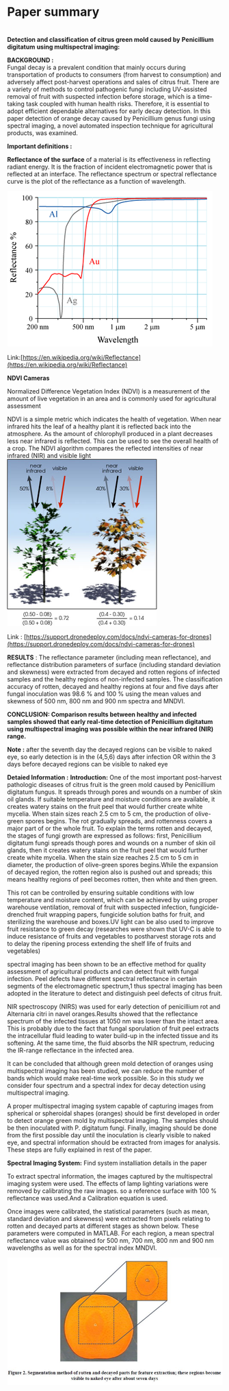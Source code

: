 # Paper summary
#
[image1]: ./2.png "frst"
[image2]: ./1.png "second "
[image3]: ./3.JPG "third "



**Detection and classification of citrus green mold caused by**  **Penicillium digitatum**  **using multispectral imaging:**

**BACKGROUND :**  
Fungal decay is a prevalent condition that mainly occurs during transportation of products to consumers (from harvest to consumption) and adversely affect post-harvest operations and sales of citrus fruit. There are a variety of methods to control pathogenic fungi including UV-assisted removal of fruit with suspected infection before storage, which is a time-taking task coupled with human health risks. Therefore, it is essential to adopt efficient dependable alternatives for early decay detection. In this paper detection of orange decay caused by Penicillium genus fungi using spectral imaging, a novel automated inspection technique for agricultural products, was examined.


**Important definitions :**

**Reflectance of the surface** of a material is its effectiveness in reflecting radiant energy. It is the fraction of incident electromagnetic power that is reflected at an interface. The reflectance spectrum or spectral reflectance curve is the plot of the reflectance as a function of wavelength.

![alt text][image1]


Link:[https://en.wikipedia.org/wiki/Reflectance](https://en.wikipedia.org/wiki/Reflectance)


**NDVI Cameras**

Normalized Difference Vegetation Index (NDVI) is a measurement of the amount of live vegetation in an area and is commonly used for agricultural assessment

NDVI is a simple metric which indicates the health of vegetation. When near infrared hits the leaf of a healthy plant it is reflected back into the atmosphere. As the amount of chlorophyll produced in a plant decreases less near infrared is reflected. This can be used to see the overall health of a crop. The NDVI algorithm compares the reflected intensities of near infrared (NIR) and visible light
![alt text][image2]

Link : [https://support.dronedeploy.com/docs/ndvi-cameras-for-drones](https://support.dronedeploy.com/docs/ndvi-cameras-for-drones)


**RESULTS** : The reflectance parameter (including mean reflectance), and reflectance distribution parameters of surface (including standard deviation and skewness) were extracted from decayed and rotten regions of infected samples and the healthy regions of non-infected samples. The classification accuracy of rotten, decayed and healthy regions at four and five days after fungal inoculation was 98.6 % and 100 % using the mean values and skewness of 500 nm, 800 nm and 900 nm spectra and MNDVI.

**CONCLUSION: Comparison results between healthy and infected samples showed that early real-time detection of Penicillium digitatum using multispectral imaging was possible within the near infrared (NIR) range.**

**Note :** after the seventh day the decayed regions can be visible to naked eye, so early detection is in the (4,5,6) days after infection OR within the 3 days before decayed regions can be visible to naked eye 

**Detaied Information :** 
**Introduction:**
One of the most important post-harvest pathologic diseases of citrus fruit is the green mold caused by Penicillium digitatum fungus. It spreads through pores and wounds on a number of skin oil glands. If suitable temperature and moisture conditions are available, it creates watery stains on the fruit peel that would further create white mycelia. When stain sizes reach 2.5 cm to 5 cm, the production of olive-green spores begins. The rot gradually spreads, and rottenness covers a major part of or the whole fruit.
 To explain the terms rotten and decayed, the stages of fungi growth are expressed as follows: 
first, Penicillium digitatum fungi spreads though pores and wounds on a number of skin oil glands, then it creates watery stains on the fruit peel that would further create white mycelia. When the stain size reaches 2.5 cm to 5 cm in diameter, the production of olive-green spores begins.While the expansion of decayed region, the rotten region also is pushed out and spreads; this means healthy regions of peel becomes rotten, then white and then green.

This rot can be controlled by ensuring suitable conditions with low temperature and moisture content, which can be achieved by using proper warehouse ventilation, removal of fruit with suspected infection, fungicide-drenched fruit wrapping papers, fungicide solution baths for fruit, and sterilizing the warehouse and boxes.UV light can be also used to improve fruit resistance to green decay (researches were shown that UV-C is able to induce resistance of fruits and vegetables to postharvest storage rots  and to delay the ripening process extending the shelf life of fruits and vegetables) 

spectral imaging has been shown to be an effective method for quality assessment of agricultural products and can detect fruit with fungal infection. Peel defects have different spectral reflectance in certain segments of the electromagnetic spectrum,1 thus spectral imaging has been adopted in the literature to detect and distinguish peel defects of citrus fruit.

 NIR spectroscopy (NIRS) was used  for early detection of penicillium rot and Alternaria citri in navel oranges.Results showed that the reflectance spectrum of the infected tissues at 1050 nm was lower than the intact area. This is probably due to the fact that fungal sporulation of fruit peel extracts the intracellular fluid leading to water build-up in the infected tissue and its softening. At the same time, the fluid absorbs the NIR spectrum, reducing the IR-range reflectance in the infected area.
 
It can be concluded that although green mold detection of oranges using multispectral imaging has been studied, we can reduce the number of bands which would make real-time work possible. So in this study we consider four spectrum and a spectral index for decay detection using multispectral imaging.


A proper multispectral imaging system capable of capturing images from spherical or spheroidal shapes (oranges) should be first developed in order to detect orange green mold by multispectral imaging. The samples should be then inoculated with P. digitatum fungi. Finally, imaging should be done from the first possible day until the inoculation is clearly visible to naked eye, and spectral information should be extracted from images for analysis. These steps are fully explained in rest of the paper.


**Spectral Imaging System:**
Find system installiation details in the paper 

To extract spectral information, the images captured by the multispectral imaging system were used. The effects of lamp lighting variations were removed by calibrating the raw images. so a reference surface with 100 % reflectance was used.And a Calibration equation is used.

Once images were calibrated, the statistical parameters (such as mean, standard deviation and skewness) were extracted from pixels relating to rotten and decayed parts at different stages as shown below. These parameters were computed in MATLAB. For each region, a mean spectral reflectance value was obtained for 500 nm, 700 nm, 800 nm and 900 nm wavelengths as well as for the spectral index MNDVI.

![alt text][image3]




